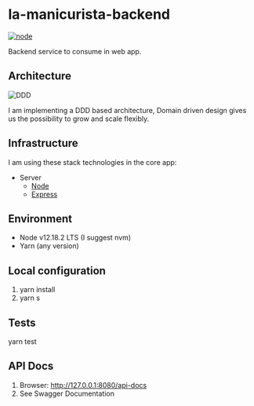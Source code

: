 # la-manicurista-backend

[![node](https://badgen.net/npm/node/next)](https://nodejs.org/es/)

Backend service to consume in web app.

## Architecture

![DDD](https://khalilstemmler.com/img/blog/ddd-intro/ddd-diagram.svg)

I am implementing a DDD based architecture, Domain driven design gives us the possibility to grow and scale flexibly.

## Infrastructure

I am using these stack technologies in the core app:

- Server
  - [Node](https://nodejs.org/es/)
  - [Express](https://expressjs.com/es/)

## Environment

- Node v12.18.2 LTS (I suggest nvm)
- Yarn (any version)

## Local configuration

1. yarn install
2. yarn s

## Tests

yarn test

## API Docs

1. Browser: http://127.0.0.1:8080/api-docs
2. See Swagger Documentation
